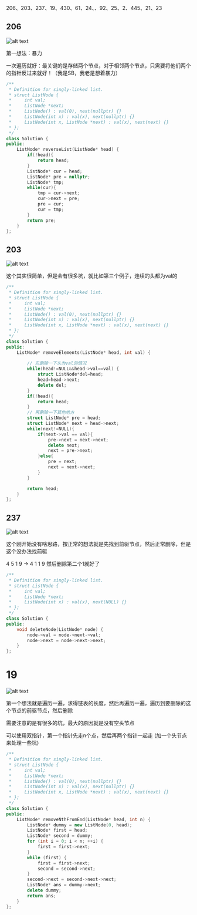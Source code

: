 206、203、237、19、430、61、24、、92、25、2、445、21、23

## 206
![alt text](images/206.png)

第一想法：暴力

一次遍历就好：最关键的是存储两个节点，对于相邻两个节点，只需要将他们两个的指针反过来就好！（我是SB，我老是想着暴力）

```cpp
/**
 * Definition for singly-linked list.
 * struct ListNode {
 *     int val;
 *     ListNode *next;
 *     ListNode() : val(0), next(nullptr) {}
 *     ListNode(int x) : val(x), next(nullptr) {}
 *     ListNode(int x, ListNode *next) : val(x), next(next) {}
 * };
 */
class Solution {
public:
    ListNode* reverseList(ListNode* head) {
        if(!head){
            return head;
        }
        ListNode* cur = head;
        ListNode* pre = nullptr;
        ListNode* tmp;
        while(cur){
            tmp = cur->next;
            cur->next = pre;
            pre = cur;
            cur = tmp;
        }
        return pre;
    }
};
```

## 203

![alt text](images/203.png)

这个其实很简单，但是会有很多坑，就比如第三个例子，连续的头都为val的

```cpp
/**
 * Definition for singly-linked list.
 * struct ListNode {
 *     int val;
 *     ListNode *next;
 *     ListNode() : val(0), next(nullptr) {}
 *     ListNode(int x) : val(x), next(nullptr) {}
 *     ListNode(int x, ListNode *next) : val(x), next(next) {}
 * };
 */
class Solution {
public:
    ListNode* removeElements(ListNode* head, int val) {
        
        // 先删除一下头为val的情况
        while(head!=NULL&&head->val==val) {
            struct ListNode*del=head;
            head=head->next;
            delete del;
        }
        if(!head){
            return head;
        }
        // 再删除一下其他地方
        struct ListNode* pre = head;
        struct ListNode* next = head->next;
        while(next!=NULL){
            if(next->val == val){
                pre->next = next->next;
                delete next;
                next = pre->next;
            }else{
                pre = next;
                next = next->next;
            }
        }

        return head;
    }
};
```

## 237

![alt text](images/237.png)

这个刚开始没有啥思路，按正常的想法就是先找到前驱节点，然后正常删除，但是这个没办法找前驱

4 5 1 9 -> 4 1 1 9  然后删除第二个1就好了

```cpp
/**
 * Definition for singly-linked list.
 * struct ListNode {
 *     int val;
 *     ListNode *next;
 *     ListNode(int x) : val(x), next(NULL) {}
 * };
 */
class Solution {
public:
    void deleteNode(ListNode* node) {
        node->val = node->next->val;
        node->next = node->next->next;
    }
};
```


# 19

![alt text](images/19.png)

第一个想法就是遍历一遍，求得链表的长度，然后再遍历一遍，遍历到要删除的这个节点的前驱节点，然后删除

需要注意的是有很多的坑，最大的原因就是没有空头节点

可以使用双指针，第一个指针先走n个点，然后再两个指针一起走 (加一个头节点来处理一些坑)

```cpp
/**
 * Definition for singly-linked list.
 * struct ListNode {
 *     int val;
 *     ListNode *next;
 *     ListNode() : val(0), next(nullptr) {}
 *     ListNode(int x) : val(x), next(nullptr) {}
 *     ListNode(int x, ListNode *next) : val(x), next(next) {}
 * };
 */
class Solution {
public:
    ListNode* removeNthFromEnd(ListNode* head, int n) {
        ListNode* dummy = new ListNode(0, head);
        ListNode* first = head;
        ListNode* second = dummy;
        for (int i = 0; i < n; ++i) {
            first = first->next;
        }
        while (first) {
            first = first->next;
            second = second->next;
        }
        second->next = second->next->next;
        ListNode* ans = dummy->next;
        delete dummy;
        return ans;
    }
};
```